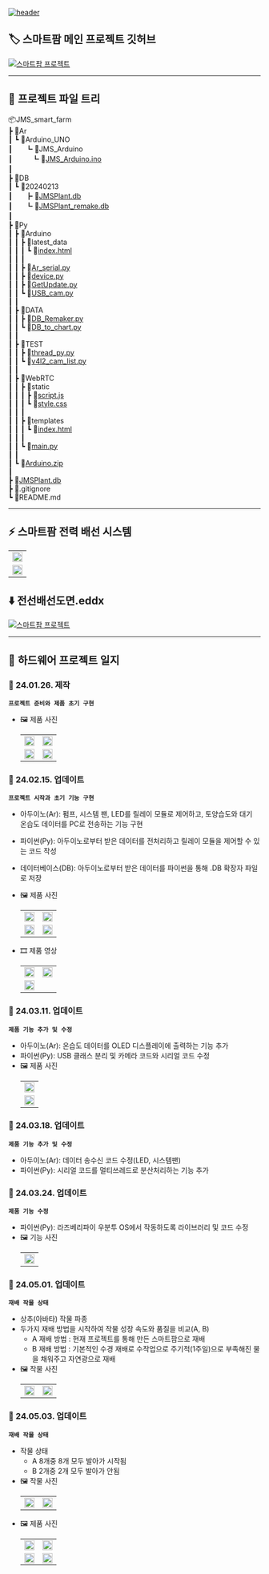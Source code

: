 [![header](https://capsule-render.vercel.app/api?type=venom&height=300&color=0:038C7F,45:04BF8A,60:04D98B,100:74BF04&text=JMS%20Smart%20Farm&fontAlign=50&fontColor=ffffff&textBg=false&desc=By%20JMS.HW%20:%20qwer9679,%20CutTheWire&descAlign=50&descAlignY=63&fontAlignY=46)](https://github.com/CutTheWire/JMS_smart_farm.git)

## 🏷️ 스마트팜 메인 프로젝트 깃허브
[![스마트팜 프로젝트](https://capsule-render.vercel.app/api?type=waving&height=300&color=0:038C7F,30:04BF8A,70:04D98B,100:74BF04&text=Smart%20Farm%20Main&fontColor=ffffff&textBg=false&desc=Link%20:%20jgkim14_SmartFarm.git&descAlignY=53&fontAlignY=35&descAlign=67)](https://github.com/jgkim14/SmartFarm.git)

---

## 🌳 프로젝트 파일 트리
📦JMS_smart_farm  
 ┣ 📂Ar  
 ┃ ┗ 📂Arduino_UNO  
 ┃ㅤㅤ┗ 📂JMS_Arduino  
 ┃ㅤㅤㅤ┗ 📜[JMS_Arduino.ino](https://github.com/CutTheWire/JMS_smart_farm/blob/main/Ar/Arduino_UNO/JMS_Arduino/JMS_Arduino.ino)   
 ┃ㅤ    
 ┣ 📂DB  
 ┃ ┗ 📂20240213  
 ┃ㅤㅤ┣ 📜[JMSPlant.db](https://github.com/CutTheWire/JMS_smart_farm/blob/main/DB/20240213/JMSPlant.db)  
 ┃ㅤㅤ┗ 📜[JMSPlant_remake.db](https://github.com/CutTheWire/JMS_smart_farm/blob/main/DB/20240213/JMSPlant_remake.db)  
 ┃ㅤ  
 ┣ 📂Py   
 ┃ ┣ 📂Arduino  
 ┃ ┃ ┣ 📂latest_data  
 ┃ ┃ ┃ ┗ 📜[index.html](https://github.com/CutTheWire/JMS_smart_farm/blob/main/Py/Arduino/latest_data/index.html)  
 ┃ ┃ ┃  
 ┃ ┃ ┣ 📜[Ar_serial.py](https://github.com/CutTheWire/JMS_smart_farm/blob/main/Py/Arduino/Ar_serial.py)  
 ┃ ┃ ┣ 📜[device.py](https://github.com/CutTheWire/JMS_smart_farm/blob/main/Py/Arduino/device.py)  
 ┃ ┃ ┣ 📜[GetUpdate.py](https://github.com/CutTheWire/JMS_smart_farm/blob/main/Py/Arduino/GetUpdate.py)  
 ┃ ┃ ┗ 📜[USB_cam.py](https://github.com/CutTheWire/JMS_smart_farm/blob/main/Py/Arduino/USB_cam.py)  
 ┃ ┃  
 ┃ ┣ 📂DATA  
 ┃ ┃ ┣ 📜[DB_Remaker.py](https://github.com/CutTheWire/JMS_smart_farm/blob/main/Py/DATA/DB_Remaker.py)  
 ┃ ┃ ┗ 📜[DB_to_chart.py](https://github.com/CutTheWire/JMS_smart_farm/blob/main/Py/DATA/DB_to_chart.py)  
 ┃ ┃  
 ┃ ┣ 📂TEST  
 ┃ ┃ ┣ 📜[thread_py.py](https://github.com/CutTheWire/JMS_smart_farm/blob/main/Py/TEST/thread_py.py)  
 ┃ ┃ ┗ 📜[v4l2_cam_list.py](https://github.com/CutTheWire/JMS_smart_farm/blob/main/Py/TEST/v4l2_cam_list.py)  
 ┃ ┃  
 ┃ ┣ 📂WebRTC  
 ┃ ┃ ┣ 📂static  
 ┃ ┃ ┃ ┣ 📜[script.js](https://github.com/CutTheWire/JMS_smart_farm/blob/main/Py/WebRTC/static/script.js)  
 ┃ ┃ ┃ ┗ 📜[style.css](https://github.com/CutTheWire/JMS_smart_farm/blob/main/Py/WebRTC/static/style.css)  
 ┃ ┃ ┃  
 ┃ ┃ ┣ 📂templates   
 ┃ ┃ ┃ ┗ 📜[index.html](https://github.com/CutTheWire/JMS_smart_farm/blob/main/Py/WebRTC/templates/index.html)  
 ┃ ┃ ┃  
 ┃ ┃ ┗ 📜[main.py](https://github.com/CutTheWire/JMS_smart_farm/blob/main/Py/WebRTC/main.py)  
 ┃ ┃  
 ┃ ┗ 📜[Arduino.zip](https://github.com/CutTheWire/JMS_smart_farm/blob/main/Py/Arduino.zip)  
 ┃   
 ┣ 📜[JMSPlant.db](https://github.com/CutTheWire/JMS_smart_farm/blob/main/JMSPlant.db)  
 ┣ 📜.gitignore  
 ┗ 📜README.md  

---

## ⚡ 스마트팜 전력 배선 시스템
   <table> 
      <tr> 
         <td><img src="https://drive.google.com/uc?export=view&id=13ar-wA-7TMwUxgA23lSkwvVG2YBkz0Jr" width="100%"></td>
      <tr> 
      </tr> 
         <td><img src="https://drive.google.com/uc?export=view&id=16K5b2SZef0kbdzVoox6DTChH2M7OzhQk" width="100%"></td>
      </tr> 
   </table>
   
   ## ⬇️ 전선배선도면.eddx
   [![스마트팜 프로젝트](https://drive.google.com/uc?export=view&id=16YLoCCLto-hLLAYDK2dCux5KVayjZyTT)](https://drive.google.com/file/d/16HMf_8yOA0kCh1TgKVcjFiXK0HJdRApW/view?usp=sharing) 
   
---
   
## 📑 하드웨어 프로젝트 일지

### 🔖 24.01.26. 제작
**`프로젝트 준비와 제품 초기 구현`**
- 🖼️ 제품 사진
   <table> 
      <tr> 
         <td><img src="https://drive.google.com/uc?export=view&id=13nXrkL33pT9uBIrKXoJrSGe4aOVKN_0u" width="100%"></td>
         <td><img src="https://drive.google.com/uc?export=view&id=144tk6avxZNa4_HuzkyqxFrZhR9xbo1h8" width="100%"></td>
      </tr> 
      <tr> 
         <td><img src="https://drive.google.com/uc?export=view&id=14Ogi2ysVYqVO2q12Cxmg59WsElty5bQ0" width="100%"></td>
         <td><img src="https://drive.google.com/uc?export=view&id=13uQe_D5V6Vn22UHL7goNzCJvzEg53_kq" width="100%"></td>
      </tr> 
   </table>
   
### 🔖 24.02.15. 업데이트
**`프로젝트 시작과 초기 기능 구현`**
- 아두이노(Ar): 펌프, 시스템 팬, LED를 릴레이 모듈로 제어하고, 토양습도와 대기 온습도 데이터를 PC로 전송하는 기능 구현
- 파이썬(Py): 아두이노로부터 받은 데이터를 전처리하고 릴레이 모듈을 제어할 수 있는 코드 작성
- 데이터베이스(DB): 아두이노로부터 받은 데이터를 파이썬을 통해 .DB 확장자 파일로 저장
- 🖼️ 제품 사진
   <table> 
      <tr> 
         <td><img src="https://drive.google.com/uc?export=view&id=13hmXm9q-x0pQnWn0C0wjOHo7t0IL7lk2" width="100%"></td> 
         <td><img src="https://drive.google.com/uc?export=view&id=13i56eYeBd5VBV6YraZ1dXHlAZf_3Xk6A" width="100%"></td> 
      </tr> 
      <tr> 
         <td><img src="https://drive.google.com/uc?export=view&id=13qgIXqM7vBqzyXxmizOYfaGgQFW42agh" width="100%"></td> 
         <td><img src="https://drive.google.com/uc?export=view&id=14zYG7T70KisGZ1m65AzTxvDTOlSMxEH4" width="100%"></td> 
      </tr> 
   </table>

- 🎞️ 제품 영상
  <table> 
     <tr> 
        <td><a href="https://youtu.be/A4H0RPvCFv8"><img src="http://img.youtube.com/vi/A4H0RPvCFv8/0.jpg" width="100%"></a></td> 
        <td><a href="https://youtu.be/YNV4qOM-Ld0"><img src="http://img.youtube.com/vi/YNV4qOM-Ld0/0.jpg" width="100%"></a></td> 
     </tr> 
     <tr> 
        <td><a href="https://youtu.be/Wl-SsZUtTho"><img src="http://img.youtube.com/vi/Wl-SsZUtTho/0.jpg" width="100%"></a></td> 
        <td></td> 
     </tr> 
  </table>
   
### 🔖 24.03.11. 업데이트
**`제품 기능 추가 및 수정`**
- 아두이노(Ar): 온습도 데이터를 OLED 디스플레이에 출력하는 기능 추가
- 파이썬(Py): USB 클래스 분리 및 카메라 코드와 시리얼 코드 수정
- 🖼️ 제품 사진
   <table> 
      <tr> 
         <td><img src="https://drive.google.com/uc?export=view&id=15B5EbrdnA6jyz5gmvjj9xaWWKY4uvRn2" width="100%"></td> 
      <tr> 
      </tr>
         <td><img src="https://drive.google.com/uc?export=view&id=15lUDmlrBODD5llfT7j13NlH91uyC1SxP" width="100%"></td> 
      </tr> 
   </table>

### 🔖 24.03.18. 업데이트
**`제품 기능 추가 및 수정`**
- 아두이노(Ar): 데이터 송수신 코드 수정(LED, 시스템팬)
- 파이썬(Py): 시리얼 코드를 멀티쓰레드로 분산처리하는 기능 추가

### 🔖 24.03.24. 업데이트
**`제품 기능 수정`**
- 파이썬(Py): 라즈베리파이 우분투 OS에서 작동하도록 라이브러리 및 코드 수정
- 🖼️ 기능 사진
   <table> 
      <tr> 
         <td><img src="https://drive.google.com/uc?export=view&id=1Zk3cf9SlDXYjIp0twA4vFQgXR4xKxmK2" width="100%"></td>
      </tr> 
   </table>
   
### 🔖 24.05.01. 업데이트
**`재배 작물 상태`**
- 상추(아바타) 작물 파종
- 두가지 재배 방법을 시작하여 작물 성장 속도와 품질을 비교(A, B)
   - A 재배 방법 : 현재 프로젝트를 통해 만든 스마트팜으로 재배
   - B 재배 방법 : 기본적인 수경 재배로 수작업으로 주기적(1주일)으로 부족해진 물을 채워주고 자연광으로 재배
 - 🖼️ 작물 사진
   <table> 
      <tr> 
         <td><img src="https://drive.google.com/uc?export=view&id=1CwInXNLxMooPpwjRV3gzl3rCzMjMl04o" width="100%"></td> 
         <td><img src="https://drive.google.com/uc?export=view&id=1CxhUNlVqYPXXwcKlHeoAFjlUP4YCpEGf" width="100%"></td> 
      </tr> 
   </table>


### 🔖 24.05.03. 업데이트
**`재배 작물 상태`**
- 작물 상태
   - A 8개중 8개 모두 발아가 시작됨
   - B 2개중 2개 모두 발아가 안됨
- 🖼️ 작물 사진
   <table> 
      <tr> 
         <td><img src="https://drive.google.com/uc?export=view&id=1D52Ke5YcbvH1cKlbaidLkWEeIWABYzp9" width="100%"></td> 
         <td><img src="https://drive.google.com/uc?export=view&id=1CyZcXYlJTh5tjHArPD4hUD7L101XMVCf" width="100%"></td> 
      </tr> 
   </table>
- 🖼️ 제품 사진
   <table> 
      <tr>
         <td><img src="https://drive.google.com/uc?export=view&id=1Cdnrv4Gprt-3BznzD30y0LUolEpiYvBG" width="100%"></td> 
         <td><img src="https://drive.google.com/uc?export=view&id=1CoENFdkzs24mKd8dwQX1z5M9XWUxzro0" width="100%"></td> 
      </tr> 
         <td><img src="https://drive.google.com/uc?export=view&id=1Cp03uaHg9szb9nrcVM6B54SVc1-HWCTe" width="100%"></td>
         <td><img src="https://drive.google.com/uc?export=view&id=1CtlgxPevDpq3YkafO29KDLIM5GobYIuu" width="100%"></td> 
      </tr> 
      <tr>
   </table>
